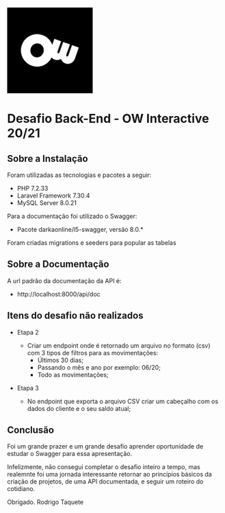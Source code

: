 ![Logo OW Interactive](https://github.com/owInteractive/desafio-backend/raw/master/media/logo.jpg "OW Interactive")

# Desafio Back-End - OW Interactive 20/21

## Sobre a Instalação
Foram utilizadas as tecnologias e pacotes a seguir:
- PHP 7.2.33
- Laravel Framework 7.30.4
- MySQL Server 8.0.21

Para a documentação foi utilizado o Swagger:
- Pacote darkaonline/l5-swagger, versão 8.0.*

Foram criadas migrations e seeders para popular as tabelas

## Sobre a Documentação
A url padrão da documentação da API é:

- http://localhost:8000/api/doc

## Itens do desafio não realizados
- Etapa 2
  - Criar um endpoint onde é retornado um arquivo no formato (csv) com 3 tipos de filtros para as movimentações:
    - Últimos 30 dias;
    - Passando o mês e ano por exemplo: 06/20;
    - Todo as movimentações;

- Etapa 3
  - No endpoint que exporta o arquivo CSV criar um cabeçalho com os dados do cliente e o seu saldo atual;

## Conclusão
Foi um grande prazer e um grande desafio aprender oportunidade de estudar o Swagger para essa apresentação.

Infelizmente, não consegui completar o desafio inteiro a tempo, mas realemnte foi uma jornada interessante retornar ao princípios básicos da criação de projetos, de uma API documentada, e seguir um roteiro do cotidiano.

Obrigado.
Rodrigo Taquete
